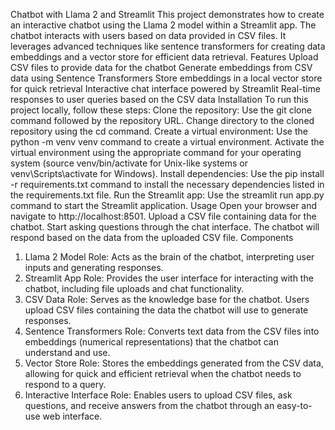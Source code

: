 Chatbot with Llama 2 and Streamlit
This project demonstrates how to create an interactive chatbot using the Llama 2 model within a Streamlit app. The chatbot interacts with users based on data provided in CSV files. It leverages advanced techniques like sentence transformers for creating data embeddings and a vector store for efficient data retrieval.
Features
Upload CSV files to provide data for the chatbot
Generate embeddings from CSV data using Sentence Transformers
Store embeddings in a local vector store for quick retrieval
Interactive chat interface powered by Streamlit
Real-time responses to user queries based on the CSV data
Installation
To run this project locally, follow these steps:
Clone the repository:
Use the git clone command followed by the repository URL.
Change directory to the cloned repository using the cd command.
Create a virtual environment:
Use the python -m venv venv command to create a virtual environment.
Activate the virtual environment using the appropriate command for your operating system (source venv/bin/activate for Unix-like systems or venv\Scripts\activate for Windows).
Install dependencies:
Use the pip install -r requirements.txt command to install the necessary dependencies listed in the requirements.txt file.
Run the Streamlit app:
Use the streamlit run app.py command to start the Streamlit application.
Usage
Open your browser and navigate to http://localhost:8501.
Upload a CSV file containing data for the chatbot.
Start asking questions through the chat interface.
The chatbot will respond based on the data from the uploaded CSV file.
Components
1. Llama 2 Model
Role: Acts as the brain of the chatbot, interpreting user inputs and generating responses.
2. Streamlit App
Role: Provides the user interface for interacting with the chatbot, including file uploads and chat functionality.
3. CSV Data
Role: Serves as the knowledge base for the chatbot. Users upload CSV files containing the data the chatbot will use to generate responses.
4. Sentence Transformers
Role: Converts text data from the CSV files into embeddings (numerical representations) that the chatbot can understand and use.
5. Vector Store
Role: Stores the embeddings generated from the CSV data, allowing for quick and efficient retrieval when the chatbot needs to respond to a query.
6. Interactive Interface
Role: Enables users to upload CSV files, ask questions, and receive answers from the chatbot through an easy-to-use web interface.
